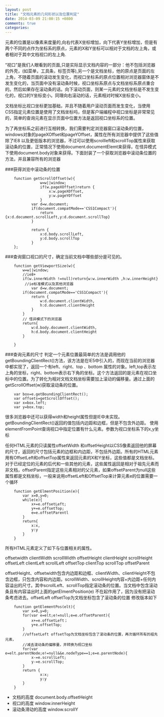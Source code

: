 ```yaml
---
layout: post
title: "文档元素的几何形状以及位置判定"
date: 2014-03-09 21:00:15 +0800
comments: true
categories: 
---
```

元素的位置是以像素来度量的,向右代表X坐标增加，向下代表Y坐标增加，但是有两个不同的点作为坐标系的原点，元素的X和Y坐标可以相对于文档的左上角，或者相对于其中文档视口的左上角.

“视口”是我们人眼看到的页面,只是实际显示文档内容的一部分：他不包括浏览器的外壳，(如菜单，工具条，标签页等),另一个是文档坐标，他的原点是页面的左上角，不随着页面的滚动发生变化，而视口坐标系的原点位置相对浏览器窗体是不发生变化的，当页面中没有滚动条时候，视口坐标系原点与文档坐标系原点重合的。然后如果存在滚动条的话。向下滚动页面，则某一元素的文档坐标是不发生变化的，视口的Y坐标变小。同理向右滚动的话，元素相对时候X坐标变小。

文档坐标比视口坐标更加基础，并且不随着用户滚动页面而发生变化，当使用CSS指定元素位置是使用了文档坐标吗，但是客户端编程中视口坐标是非常常见的，简单的查询元素在显示页面中位置方法是返回视口坐标系的位置。

为了再坐标系之前进行互相转换，我们需要判定浏览器窗口滚动条的位置，windows对象的pageXOffset和pageYOffset，属性在所有浏览器中提供了这些值除了IE8 以及更低版本的浏览器，不过可以使用scrollleft和scrollTop属性来获取滚动条的位置，正常情况下使用document.documentElemt来获得，在怪异模式下使用document.body对象来获得。下面封装了一个获取浏览器中滚动条位置的方法，并且兼容所有的浏览器

###获得浏览中滚动条的位置

		function getScrollOffset(w){
					w=w||window;
					if(w.pageXOffset)return {
						x:w.pageXOffset,
						y:w.pageYOffset
					}
				var d=w.document;
				if(document.compatMode=='CSS1Compact'){
					return {x:d.document.scrollLeft,y:d.document.scrollTop}
				}

				return {
					x:d.body.scrollLeft,
					y:d.body.scrollTop
				}
		};

###查询窗口视口的尺寸，确定当前文档中哪些部分是可见的。

		function getViewportSize(w){
			w=w||window;
			//ie8+
			if(w.innerWidth !=null)return{w:w.innerWidth ,h:w.innerHeight}
			 //ie标准模式以及其他浏览器
				var d=w.document;
			if(document.compatMode=='CSS1Compact'){
				return {
					w:d.document.clientWidth,
					h:d.document.clientHeight
				}
			}
			// 怪异模式下的浏览器
			return{
				w:d.body.document.clientWidth,
				h:d.body.document.clientHeight
			}

		}

###查询元素的尺寸
判定一个元素位置最简单的方法是调用他的getBoundingClientRect()方法，该方法是在IE5中引入的，而现在当前的浏览器中都实现了，返回一个有left、right、top 、bottom 属性的对象。left,top表示左上角的坐标，right、bottom表示右下角的坐标。这个方法返回的是元素在视口坐标中的位置。为了转化为相对文档文档坐标需要加上滚动的偏移量。通过上面的getScrollOffset(w)获取滚动条的位置。

		var box=e.getBoundingClientRect();
		var offsets=getScrollOffset();
		var x=box.left;
		var y=box.top;

很多浏览器中还可以获得width和height属性但是IE中未实现。getBoundingClientRect()返回的值包括内边距和边框，但是不包含外边距。
使用elementFromPoint查询视口中指定位置有什么元素。参数为视口坐标系下的x,y坐标

任何HTML元素的只读属性offsetWidth 和offsetHeight以CSS像素返回他的屏幕的尺寸，返回的尺寸包括元素的边框和内边距，不包括外边距。所有的HTML元素用有OffsetLeft和offsetTop属性来返回元素的X和Y坐标，这些值都是文档坐标。对于已经定位的元素的后代和一些其他的元素，这些属性返回是相对于祖先元素而非文档，offsetParent指定这些元素相对的父元素，如果offsetParent为null这些属性都是文档坐标，一般来说用offsetLeft和OffsetTop来计算元素e的位置需要一个循环

		function getElmentPosition(e){
			var x=0,y=0;
			while(e){
				x+=e.offsetLeft;
				y+=e.offsetTop;
				e=e.offsetParentl
			}
			return{
				x:x,
				y:y
			}
		}

所有HTML元素定义了如下与位置相关的属性。

offsetwidth		clientWidth 	scrollWidth
offsetHeight	clientHeight	scrollHeight
offsetLeft		clientLeft		scrollLeft
offsetTop		clientTop		scrollTop
offsetParent

offsetHeight、offsetwidth包含内边距和边框、clientWidth、clientHeight不包含边框，只包含内容和内边距。scrollWidth、scrollHeight内容+内边距+任何内容溢出的尺寸。其中scrollLeft、scrollTop指定滚动条的位置。当文档中包含滚动条且有内容溢出时上面的getElmentPosition(e) 不在起作用了，因为没有把滚动条考虑进去。offsetLeft offsetTop为文档坐标包含了滚动条的位置	修改版本如下

		function getElementPos(elt){
			var x=0,y=0;
			for(var e=elt;e!=null;e=e.offsetParent){
				x+=e.offsetLeft；
				y+e.offsetTop;
			}
			//offsetLeft offsetTop为文档坐标包含了滚动条的位置，再次循环所有的祖先元素，
			//减去滚动条的偏移量，并转换为视口坐标
			for(var e=elt.parentNode;e!=null&&e.nodeType==1;e=e.parentNode){
				x-=e.scrollLeft;
				y-=e.scrollTop;
			}
			return {
					x:x;
					y:y
			}
		}



-  文档的高度 document.body.offsetHeight
-  视口的高度 window.innerHeight
-  滚动条滑动的高度 window.scrollY

